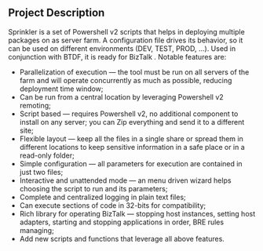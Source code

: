 ## Project Description

Sprinkler is a set of Powershell v2 scripts that helps in deploying multiple packages on as server farm. A configuration file drives its behavior, so it can be used on different environments (DEV, TEST, PROD, ...). Used in conjunction with BTDF, it is ready for BizTalk . Notable features are:

- Parallelization of execution — the tool must be run on all servers of the farm and will operate concurrently as much as possible, reducing deployment time window;
- Can be run from a central location by leveraging Powershell v2 remoting;
- Script based — requires Powershell v2, no additional component to install on any server; you can Zip everything and send it to a different site;
- Flexible layout — keep all the files in a single share or spread them in different locations to keep sensitive information in a safe place or in a read-only folder;
- Simple configuration — all parameters for execution are contained in just two files;
- Interactive and unattended mode — an menu driven wizard helps choosing the script to run and its parameters;
- Complete and centralized logging in plain text files;
- Can execute sections of code in 32-bits for compatibility;
- Rich library for operating BizTalk — stopping host instances, setting host adapters, starting and stopping applications in order, BRE rules managing;
- Add new scripts and functions that leverage all above features.
